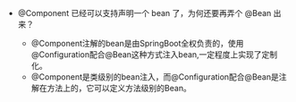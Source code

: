 * @Component 已经可以支持声明一个 bean 了，为何还要再弄个 @Bean 出来？

    * @Component注解的bean是由SpringBoot全权负责的，使用@Configuration配合@Bean这种方式注入bean,一定程度上实现了定制化。
    * @Component是类级别的bean注入，而@Configuration配合@Bean是注解在方法上的，它可以定义方法级别的Bean。

